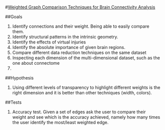 #[Weighted Graph Comparison Techniques for Brain Connectivity Analysis](http://delivery.acm.org/10.1145/2480000/2470724/p483-alper.pdf?ip=131.193.76.114&id=2470724&acc=ACTIVE%20SERVICE&key=B63ACEF81C6334F5%2EAACB7351D18CAF98%2E4D4702B0C3E38B35%2E4D4702B0C3E38B35&CFID=631055731&CFTOKEN=92392225&__acm__=1425320081_03c06d62e2baa64f55b0756088b557ab)

##Goals
1.	Identify connections and their weight. Being able to easily compare them.
2.	Identify structural patterns in the intrinsic geometry.
3.	Identify the effects of virtual injuries
4.	Identify the absolute importance of given brain regions.
5.	Compare different data reduction techniques on the same dataset
6.	Inspecting each dimension of the multi-dimensional dataset, such as the one about connectome
7.	


##Hypothesis
1.	Using different levels of transparency to highlight different weights is the right dimension and it is better than other techniques (width, colors).


##Tests
1.	Accuracy test. Given a set of edges ask the user to compare their weight and see which is the accuracy achieved, namely how many times the user identify the most/least weighted edge.